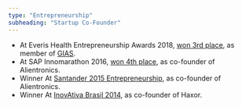 ```yaml
---
type: "Entrepreneurship"
subheading: "Startup Co-Founder"
---
```


* At Everis Health Entrepreneurship Awards 2018, <a href="https://www.facebook.com/everisdobrasil/photos/a.193087887862802/541077176397203/">won 3rd place</a>, as member of <a href="http://www.inf.pucrs.br/ia-saude/">GIAS</a>.
* At SAP Innomarathon 2016, <a href="http://ventiur.net/encerramento-e-premiacao-da-sap-innomarathon-entrega-premiacao-de-vinte-mil-reais/">won 4th place</a>, as co-founder of Alientronics.
* Winner At <a href="https://www.santanderuniversidades.com.br/revistas/premios/finalistas-empreendedorismo.html">Santander 2015 Entrepreneurship</a>, as co-founder of Alientronics.
* Winner At <a href="http://www.inovativabrasil.com.br/startups-aceleradas-2014/">InovAtiva Brasil 2014</a>, as co-founder of Haxor.
